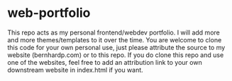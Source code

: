 # web-portfolio

This repo acts as my personal frontend/webdev portfolio. I will add more and more themes/templates to it over the time.
You are welcome to clone this code for your own personal use, just please attribute the source to my website (bernhardp.com) or to this repo. If you do clone this repo and use one of the websites, feel free to add an attribution link to your own downstream website in index.html if you want.

